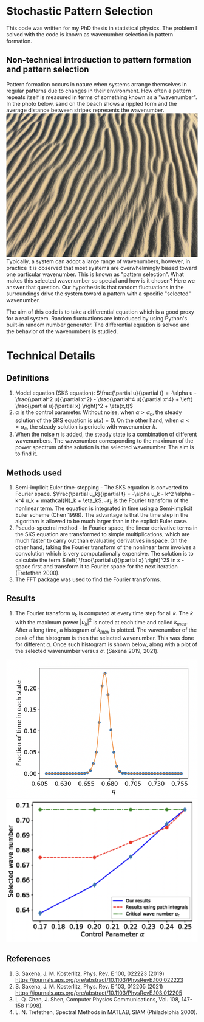 # Stochastic Pattern Selection

This code was written for my PhD thesis in statistical physics. The problem I solved with the code is known as wavenumber selection in pattern formation.

## Non-technical introduction to pattern formation and pattern selection
Pattern formation occurs in nature when systems arrange themselves in regular patterns due to changes in their environment.
How often a pattern repeats itself is measured in terms of something known as a "wavenumber". In the photo below, sand on the beach shows a rippled form and the average distance between stripes represents the wavenumber. 
![dunes](dunes.jpg)
Typically, a system can adopt a large range of wavenumbers, however, in practice it is observed that most systems are overwhelmingly biased toward one particular wavenumber. This is known as "pattern selection". What makes this selected wavenumber so special and how is it chosen? Here we answer that question. Our hypothesis is that random fluctuations in the surroundings drive the system toward a pattern with a specific "selected" wavenumber.

The aim of this code is to take a differential equation which is a good proxy for a real system. Random fluctuations are introduced by using Python's built-in random number generator. The differential equation is solved and the behavior of the wavenumbers is studied.

# Technical Details
## Definitions
1. Model equation (SKS equation): $\frac{\partial u}{\partial t} = -\alpha u - \frac{\partial^2 u}{\partial x^2} - \frac{\partial^4 u}{\partial x^4} + \left( \frac{\partial u}{\partial x} \right)^2 + \eta(x,t)$
2. $\alpha$ is the control parameter. Without noise, when $\alpha > \alpha_c$, the steady solution of the SKS equation is $u(x)=0$. On the other hand, when $\alpha <= \alpha_c$, the steady solution is periodic with wavenumber $k$. 
3. When the noise $\eta$ is added, the steady state is a combination of different wavenumbers. The wavenumber corresponding to the maximum of the power spectrum of the solution is the selected wavenumber. The aim is to find it.

## Methods used
1. Semi-implicit Euler time-stepping - The SKS equation is converted to Fourier space.
   $\frac{\partial u_k}{\partial t} = -\alpha u_k - k^2 \alpha - k^4 u_k + \mathcal{N}_k + \eta_k$.   $\mathcal{N}_k$ is the Fourier transform of the nonlinear term. The equation is integrated in time using a Semi-implicit Euler scheme (Chen 1998). The advantage is that the time step in the algorithm is allowed to be much larger than in the explicit Euler case.
2. Pseudo-spectral method - In Fourier space, the linear derivative terms in the SKS equation are transformed to simple multiplications, which are much faster to carry out than evaluating derivatives in space. On the other hand, taking the Fourier transform of the nonlinear term involves a convolution which is very computationally expensive. The solution is to calculate the term $\left( \frac{\partial u}{\partial x} \right)^2$ in x - space first and transform it to Fourier space for the next iteration (Trefethen 2000).
3. The FFT package was used to find the Fourier transforms.

## Results
1. The Fourier transform $u_k$ is computed at every time step for all $k$. The $k$ with the maximum power $|u_k|^2$ is noted at each time and called $k_{max}$. After a long time, a histogram of $k_{max}$ is plotted. The wavenumber of the peak of the histogram is then the selected wavenumber. This was done for different $\alpha$. Once such histogram is shown below, along with a plot of the selected wavenumber versus $\alpha$. (Saxena 2019, 2021).

![sks1](sks1.png)
![sks2](sks2.png)

## References
1. S. Saxena, J. M. Kosterlitz, Phys. Rev. E 100, 022223 (2019) https://journals.aps.org/pre/abstract/10.1103/PhysRevE.100.022223
2. S. Saxena, J. M. Kosterlitz, Phys. Rev. E 103, 012205 (2021) https://journals.aps.org/pre/abstract/10.1103/PhysRevE.103.012205
1. L. Q. Chen, J. Shen, Computer Physics Communications, Vol. 108, 147-158 (1998).
2. L. N. Trefethen, Spectral Methods in MATLAB, SIAM (Philadelphia 2000).
